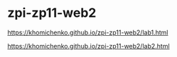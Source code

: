 # zpi-zp11-web2

https://khomichenko.github.io/zpi-zp11-web2/lab1.html

https://khomichenko.github.io/zpi-zp11-web2/lab2.html


